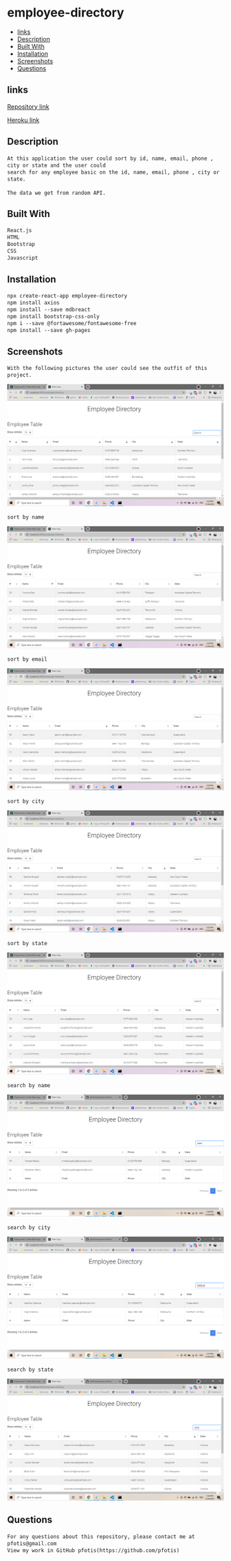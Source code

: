 # employee-directory

* [links](#links)
* [Description](#description)
* [Built With](#builtwith)
* [Installation](#installation)
* [Screenshots](#screenshots)
* [Questions](#questions)


## links

[Repository link](https://github.com/pfotis/employee-directory)

[Heroku link](https://pfotis.github.io/employee-directory)

## Description

    At this application the user could sort by id, name, email, phone , city or state and the user could 
    search for any employee basic on the id, name, email, phone , city or state.

    The data we get from random API.


## Built With

    React.js
    HTML
    Bootstrap
    CSS
    Javascript

## Installation

    npx create-react-app employee-directory
    npm install axios
    npm install --save mdbreact
    npm install bootstrap-css-only
    npm i --save @fortawesome/fontawesome-free
    npm install --save gh-pages

## Screenshots

    With the following pictures the user could see the outfit of this project.

<img src="./public/assets/img/readme/first_impress.png" alt="first_impress">

    sort by name

<img src="./public/assets/img/readme/by_name.png" alt="sort by name">

    sort by email

<img src="./public/assets/img/readme/by_email.png" alt="sort by email">

    sort by city

<img src="./public/assets/img/readme/by_city.png" alt="sort by city">

    sort by state

<img src="./public/assets/img/readme/by_state.png" alt="sort by state">

    search by name

<img src="./public/assets/img/readme/search_name.png" alt="search by name">

    search by city

<img src="./public/assets/img/readme/search_city.png" alt="search by city">

    search by state

<img src="./public/assets/img/readme/search_state.png" alt="search by state">


## Questions

    For any questions about this repository, please contact me at pfotis@gmail.com
    View my work in GitHub pfotis(https://github.com/pfotis)